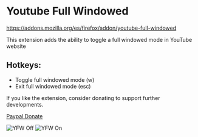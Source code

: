 # Youtube Full Windowed

https://addons.mozilla.org/es/firefox/addon/youtube-full-windowed

This extension adds the ability to toggle a full windowed mode in YouTube website

## Hotkeys:
* Toggle full windowed mode (w)
* Exit full windowed mode (esc)

If you like the extension, consider donating to support further developments.

[Paypal Donate](https://www.paypal.me/darco1991/5)

![YFW Off](https://addons.cdn.mozilla.net/user-media/previews/full/201/201474.png)
![YFW On](https://addons.cdn.mozilla.net/user-media/previews/full/201/201475.png)
